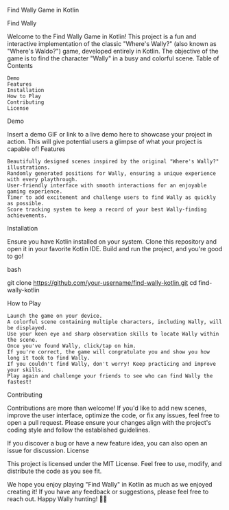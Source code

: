 Find Wally Game in Kotlin

Find Wally

Welcome to the Find Wally Game in Kotlin! This project is a fun and interactive implementation of the classic "Where's Wally?" (also known as "Where's Waldo?") game, developed entirely in Kotlin. The objective of the game is to find the character "Wally" in a busy and colorful scene.
Table of Contents

    Demo
    Features
    Installation
    How to Play
    Contributing
    License

Demo

Insert a demo GIF or link to a live demo here to showcase your project in action. This will give potential users a glimpse of what your project is capable of!
Features

    Beautifully designed scenes inspired by the original "Where's Wally?" illustrations.
    Randomly generated positions for Wally, ensuring a unique experience with every playthrough.
    User-friendly interface with smooth interactions for an enjoyable gaming experience.
    Timer to add excitement and challenge users to find Wally as quickly as possible.
    Score tracking system to keep a record of your best Wally-finding achievements.

Installation

Ensure you have Kotlin installed on your system. Clone this repository and open it in your favorite Kotlin IDE. Build and run the project, and you're good to go!

bash

git clone https://github.com/your-username/find-wally-kotlin.git
cd find-wally-kotlin

How to Play

    Launch the game on your device.
    A colorful scene containing multiple characters, including Wally, will be displayed.
    Use your keen eye and sharp observation skills to locate Wally within the scene.
    Once you've found Wally, click/tap on him.
    If you're correct, the game will congratulate you and show you how long it took to find Wally.
    If you couldn't find Wally, don't worry! Keep practicing and improve your skills.
    Play again and challenge your friends to see who can find Wally the fastest!

Contributing

Contributions are more than welcome! If you'd like to add new scenes, improve the user interface, optimize the code, or fix any issues, feel free to open a pull request. Please ensure your changes align with the project's coding style and follow the established guidelines.

If you discover a bug or have a new feature idea, you can also open an issue for discussion.
License

This project is licensed under the MIT License. Feel free to use, modify, and distribute the code as you see fit.

We hope you enjoy playing "Find Wally" in Kotlin as much as we enjoyed creating it! If you have any feedback or suggestions, please feel free to reach out. Happy Wally hunting! 🕵️‍♂️
